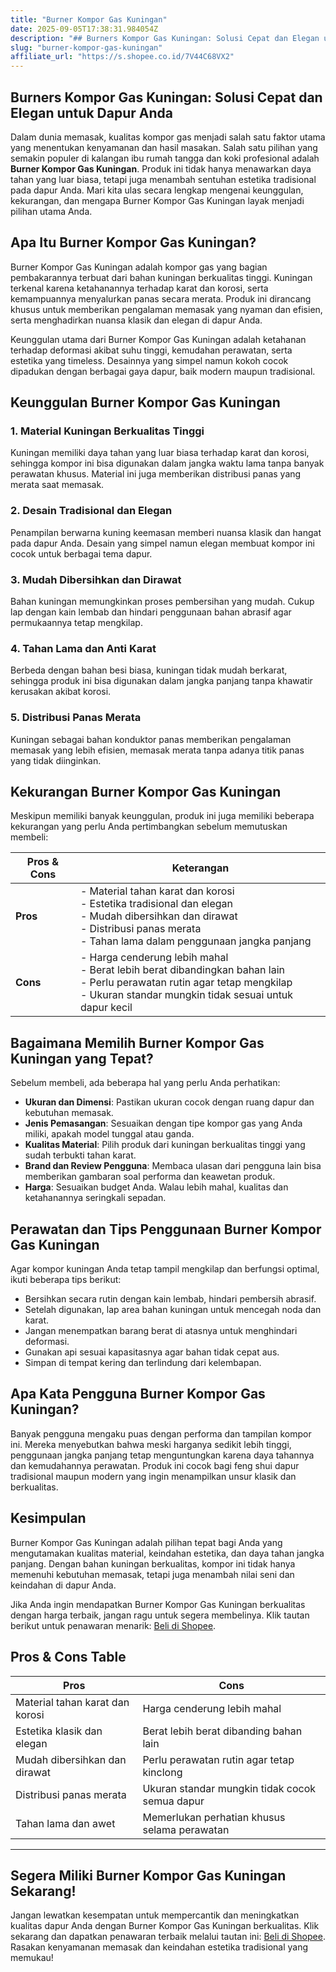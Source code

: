 ```yaml
---
title: "Burner Kompor Gas Kuningan"
date: 2025-09-05T17:38:31.984054Z
description: "## Burners Kompor Gas Kuningan: Solusi Cepat dan Elegan untuk Dapur Anda..."
slug: "burner-kompor-gas-kuningan"
affiliate_url: "https://s.shopee.co.id/7V44C68VX2"
---
```

## Burners Kompor Gas Kuningan: Solusi Cepat dan Elegan untuk Dapur Anda

Dalam dunia memasak, kualitas kompor gas menjadi salah satu faktor utama yang menentukan kenyamanan dan hasil masakan. Salah satu pilihan yang semakin populer di kalangan ibu rumah tangga dan koki profesional adalah **Burner Kompor Gas Kuningan**. Produk ini tidak hanya menawarkan daya tahan yang luar biasa, tetapi juga menambah sentuhan estetika tradisional pada dapur Anda. Mari kita ulas secara lengkap mengenai keunggulan, kekurangan, dan mengapa Burner Kompor Gas Kuningan layak menjadi pilihan utama Anda.

## Apa Itu Burner Kompor Gas Kuningan?

Burner Kompor Gas Kuningan adalah kompor gas yang bagian pembakarannya terbuat dari bahan kuningan berkualitas tinggi. Kuningan terkenal karena ketahanannya terhadap karat dan korosi, serta kemampuannya menyalurkan panas secara merata. Produk ini dirancang khusus untuk memberikan pengalaman memasak yang nyaman dan efisien, serta menghadirkan nuansa klasik dan elegan di dapur Anda.

Keunggulan utama dari Burner Kompor Gas Kuningan adalah ketahanan terhadap deformasi akibat suhu tinggi, kemudahan perawatan, serta estetika yang timeless. Desainnya yang simpel namun kokoh cocok dipadukan dengan berbagai gaya dapur, baik modern maupun tradisional.

## Keunggulan Burner Kompor Gas Kuningan

### 1. Material Kuningan Berkualitas Tinggi

Kuningan memiliki daya tahan yang luar biasa terhadap karat dan korosi, sehingga kompor ini bisa digunakan dalam jangka waktu lama tanpa banyak perawatan khusus. Material ini juga memberikan distribusi panas yang merata saat memasak.

### 2. Desain Tradisional dan Elegan

Penampilan berwarna kuning keemasan memberi nuansa klasik dan hangat pada dapur Anda. Desain yang simpel namun elegan membuat kompor ini cocok untuk berbagai tema dapur.

### 3. Mudah Dibersihkan dan Dirawat

Bahan kuningan memungkinkan proses pembersihan yang mudah. Cukup lap dengan kain lembab dan hindari penggunaan bahan abrasif agar permukaannya tetap mengkilap.

### 4. Tahan Lama dan Anti Karat

Berbeda dengan bahan besi biasa, kuningan tidak mudah berkarat, sehingga produk ini bisa digunakan dalam jangka panjang tanpa khawatir kerusakan akibat korosi.

### 5. Distribusi Panas Merata

Kuningan sebagai bahan konduktor panas memberikan pengalaman memasak yang lebih efisien, memasak merata tanpa adanya titik panas yang tidak diinginkan.

## Kekurangan Burner Kompor Gas Kuningan

Meskipun memiliki banyak keunggulan, produk ini juga memiliki beberapa kekurangan yang perlu Anda pertimbangkan sebelum memutuskan membeli:

| **Pros & Cons** | **Keterangan** |
|-----------------|----------------|
| **Pros** | - Material tahan karat dan korosi<br>- Estetika tradisional dan elegan<br>- Mudah dibersihkan dan dirawat<br>- Distribusi panas merata<br>- Tahan lama dalam penggunaan jangka panjang |
| **Cons** | - Harga cenderung lebih mahal<br>- Berat lebih berat dibandingkan bahan lain<br>- Perlu perawatan rutin agar tetap mengkilap<br>- Ukuran standar mungkin tidak sesuai untuk dapur kecil |

## Bagaimana Memilih Burner Kompor Gas Kuningan yang Tepat?

Sebelum membeli, ada beberapa hal yang perlu Anda perhatikan:

- **Ukuran dan Dimensi**: Pastikan ukuran cocok dengan ruang dapur dan kebutuhan memasak.
- **Jenis Pemasangan**: Sesuaikan dengan tipe kompor gas yang Anda miliki, apakah model tunggal atau ganda.
- **Kualitas Material**: Pilih produk dari kuningan berkualitas tinggi yang sudah terbukti tahan karat.
- **Brand dan Review Pengguna**: Membaca ulasan dari pengguna lain bisa memberikan gambaran soal performa dan keawetan produk.
- **Harga**: Sesuaikan budget Anda. Walau lebih mahal, kualitas dan ketahanannya seringkali sepadan.

## Perawatan dan Tips Penggunaan Burner Kompor Gas Kuningan

Agar kompor kuningan Anda tetap tampil mengkilap dan berfungsi optimal, ikuti beberapa tips berikut:

- Bersihkan secara rutin dengan kain lembab, hindari pembersih abrasif.
- Setelah digunakan, lap area bahan kuningan untuk mencegah noda dan karat.
- Jangan menempatkan barang berat di atasnya untuk menghindari deformasi.
- Gunakan api sesuai kapasitasnya agar bahan tidak cepat aus.
- Simpan di tempat kering dan terlindung dari kelembapan.

## Apa Kata Pengguna Burner Kompor Gas Kuningan?

Banyak pengguna mengaku puas dengan performa dan tampilan kompor ini. Mereka menyebutkan bahwa meski harganya sedikit lebih tinggi, penggunaan jangka panjang tetap menguntungkan karena daya tahannya dan kemudahannya perawatan. Produk ini cocok bagi feng shui dapur tradisional maupun modern yang ingin menampilkan unsur klasik dan berkualitas.

## Kesimpulan

Burner Kompor Gas Kuningan adalah pilihan tepat bagi Anda yang mengutamakan kualitas material, keindahan estetika, dan daya tahan jangka panjang. Dengan bahan kuningan berkualitas, kompor ini tidak hanya memenuhi kebutuhan memasak, tetapi juga menambah nilai seni dan keindahan di dapur Anda.

Jika Anda ingin mendapatkan Burner Kompor Gas Kuningan berkualitas dengan harga terbaik, jangan ragu untuk segera membelinya. Klik tautan berikut untuk penawaran menarik: [Beli di Shopee](https://s.shopee.co.id/7V44C68VX2).

## Pros & Cons Table

| **Pros** | **Cons** |
|------------------------------|------------------------------|
| Material tahan karat dan korosi | Harga cenderung lebih mahal |
| Estetika klasik dan elegan | Berat lebih berat dibanding bahan lain |
| Mudah dibersihkan dan dirawat | Perlu perawatan rutin agar tetap kinclong |
| Distribusi panas merata | Ukuran standar mungkin tidak cocok semua dapur |
| Tahan lama dan awet | Memerlukan perhatian khusus selama perawatan |

---

## Segera Miliki Burner Kompor Gas Kuningan Sekarang!

Jangan lewatkan kesempatan untuk mempercantik dan meningkatkan kualitas dapur Anda dengan Burner Kompor Gas Kuningan berkualitas. Klik sekarang dan dapatkan penawaran terbaik melalui tautan ini: [Beli di Shopee](https://s.shopee.co.id/7V44C68VX2). Rasakan kenyamanan memasak dan keindahan estetika tradisional yang memukau!
